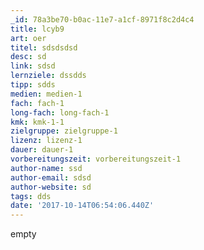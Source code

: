 ```yaml
---
_id: 78a3be70-b0ac-11e7-a1cf-8971f8c2d4c4
title: lcyb9
art: oer
titel: sdsdsdsd
desc: sd
link: sdsd
lernziele: dssdds
tipp: sdds
medien: medien-1
fach: fach-1
long-fach: long-fach-1
kmk: kmk-1-1
zielgruppe: zielgruppe-1
lizenz: lizenz-1
dauer: dauer-1
vorbereitungszeit: vorbereitungszeit-1
author-name: ssd
author-email: sdsd
author-website: sd
tags: dds
date: '2017-10-14T06:54:06.440Z'
---
```

empty
